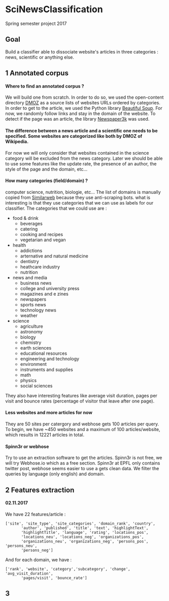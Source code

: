 # SciNewsClassification

Spring semester project 2017

## Goal 

Build a classifier able to dissociate website's articles in three categories : news, scientific or anything else.

## 1 Annotated corpus

#### **Where to find an annotated corpus** ? 
 We will build one from scratch. In order to do so, we used the open-content directory [DMOZ](http://dmoztools.net/) as a source lists of websites URLs ordered by categories. In order to get to the article, we used the Python library [Beautiful Soup](https://www.crummy.com/software/BeautifulSoup/bs4/doc/). For now, we randomly follow links and stay in the domain of the website. To detect if the page was an article, the library [Newspaper3k](https://pypi.python.org/pypi/newspaper3k/0.1.5) was used. 

#### **The difference between a news article and a scientific one needs to be specified. Some websites are categorized like both by DMOZ of Wikipedia.**
For now we will only consider that websites contained in the science category will be excluded from the news category. Later we should be able to use some features like the update rate, the presence of an author, the style of the page and the domain, etc...

#### **How many categories (field/domain) ?**
computer science, nutrition, biologie, etc...
The list of domains is manually copied from [Similarweb](https://www.similarweb.com/top-websites/category) because they use anti-scraping bots. what is interesting is that they use categories that we can use as labels for our classifier. The categories that we could use are :
- food & drink
    - beverages
    - catering
    - cooking and recipes
    - vegetarian and vegan
- health
    - addictions
    - arternative and natural medicine
    - dentistry
    - heathcare industry
    - nutrition
- news and media
    - business news
    - college and university press 
    - magazines and e zines
    - newspapers
    - sports news
    - technology news
    - weather
- science
    - agriculture
    - astronomy
    - biology
    - chemistry 
    - earth sciences
    - educational resources
    - engineering and technology
    - environment
    - instruments and supplies
    - math
    - physics
    - social sciences

They also have interesting features like average visit duration, pages per visit and bounce rates (percentage of visitor that leave after one page). 

#### **Less websites and more articles for now**
They are 50 sites per catergory and webhose gets 100 articles per query. To begin, we have ~450 websites and a maximum of 100 articles/website, which results in 12221 articles in total.

#### **Spinn3r or webhose**
Try to use an extraction software to get the articles. Spinn3r is not free, we will try Webhose.io which as a free section.
Spinn3r at EPFL only contains twitter post, webhose seems easier to use a gets clean data. We filter the queries by language (only english) and domain.

## 2 Features extraction

#### **02.11.2017**
We have 22 features/article :
```
['site', 'site_type', 'site_categories', 'domain_rank', 'country',
       'author', 'published', 'title', 'text', 'highlightText',
       'highlightTitle', 'language', 'rating', 'locations_pos',
       'locations_neu', 'locations_neg', 'organizations_pos',
       'organizations_neu', 'organizations_neg', 'persons_pos', 'persons_neu',
       'persons_neg']
```

And for each domain, we have :
```
['rank', 'website', 'category','subcategory', 'change', 'avg_visit_duration',
       'pages/visit', 'bounce_rate']
```

## 3
